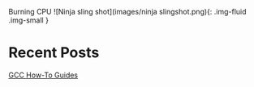 Burning CPU
![Ninja sling shot](images/ninja slingshot.png){: .img-fluid .img-small }

# Recent Posts
[GCC How-To Guides](posts/gcc_howto.html)

